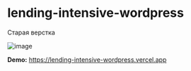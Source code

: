 # lending-intensive-wordpress

Старая верстка

![image](https://github.com/AlexxLen/lending-intensive-wordpress/assets/84672393/c2ba0eee-30a7-433a-849d-c9b5605b85bf)

**Demo:** https://lending-intensive-wordpress.vercel.app
